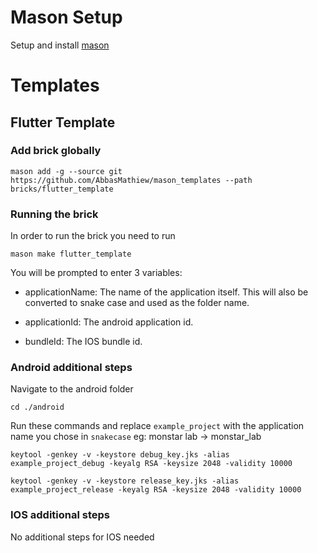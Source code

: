 # Mason Setup

Setup and install [mason](https://pub.dev/packages/mason)

# Templates

## Flutter Template

### Add brick globally

```
mason add -g --source git https://github.com/AbbasMathiew/mason_templates --path bricks/flutter_template
```

### Running the brick

In order to run the brick you need to run

```
mason make flutter_template
```

You will be prompted to enter 3 variables:

- applicationName: The name of the application itself. This will also be converted to snake case and used as the folder name.

- applicationId: The android application id.

- bundleId: The IOS bundle id.

### Android additional steps

Navigate to the android folder

```
cd ./android
```

Run these commands and replace `example_project` with the application name you chose in `snakecase` eg: monstar lab -> monstar_lab

```
keytool -genkey -v -keystore debug_key.jks -alias example_project_debug -keyalg RSA -keysize 2048 -validity 10000
```

```
keytool -genkey -v -keystore release_key.jks -alias example_project_release -keyalg RSA -keysize 2048 -validity 10000
```

### IOS additional steps

No additional steps for IOS needed















